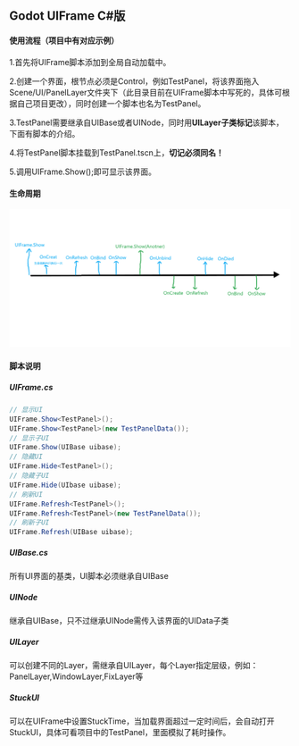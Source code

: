 ## Godot UIFrame C#版

#### 使用流程（项目中有对应示例）

1.首先将UIFrame脚本添加到全局自动加载中。

2.创建一个界面，根节点必须是Control，例如TestPanel，将该界面拖入Scene/UI/PanelLayer文件夹下（此目录目前在UIFrame脚本中写死的，具体可根据自己项目更改），同时创建一个脚本也名为TestPanel。

3.TestPanel需要继承自UIBase或者UINode，同时用**UILayer子类标记**该脚本，下面有脚本的介绍。

4.将TestPanel脚本挂载到TestPanel.tscn上，**切记必须同名！**

5.调用UIFrame.Show<TestPanel>();即可显示该界面。

#### 生命周期

![生命周期](Image\生命周期.png)

#### 脚本说明

##### UIFrame.cs

```c#
// 显示UI
UIFrame.Show<TestPanel>();
UIFrame.Show<TestPanel>(new TestPanelData());
// 显示子UI
UIFrame.Show(UIBase uibase);
// 隐藏UI
UIFrame.Hide<TestPanel>();
// 隐藏子UI
UIFrame.Hide(UIbase uibase);
// 刷新UI
UIFrame.Refresh<TestPanel>();
UIFrame.Refresh<TestPanel>(new TestPanelData());
// 刷新子UI
UIFrame.Refresh(UIBase uibase);
```



##### UIBase.cs

所有UI界面的基类，UI脚本必须继承自UIBase

##### UINode

继承自UIBase，只不过继承UINode需传入该界面的UIData子类

##### UILayer

可以创建不同的Layer，需继承自UILayer，每个Layer指定层级，例如：PanelLayer,WindowLayer,FixLayer等

##### StuckUI

可以在UIFrame中设置StuckTime，当加载界面超过一定时间后，会自动打开StuckUI，具体可看项目中的TestPanel，里面模拟了耗时操作。

